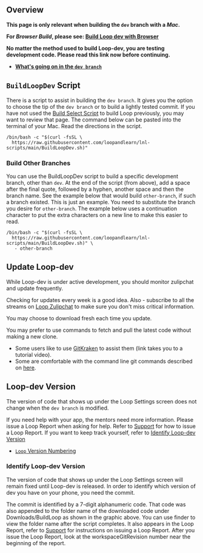 ## Overview


**This page is only relevant when building the `dev` branch with a *Mac*.**

**For *Browser Build*, please see: [Build Loop dev with Browser](../browser/build-dev-browser.md)**

**No matter the method used to build Loop-dev, you are testing development code. Please read this link now before continuing.**

* **[What's going on in the `dev branch`](../version/development.md#whats-going-on-in-the-dev-branch)**

## `BuildLoopDev` Script

There is a script to assist in building the `dev branch`. It gives you the option to choose the tip of the `dev branch` or to build a lightly tested commit. If you have not used the [Build Select Script](../build/build-app.md#build-select-script) to build Loop previously, you may want to review that page. The command below can be pasted into the terminal of your Mac. Read the directions in the script.

``` { .bash .copy title="Copy and Paste to start the BuildLoopDev script" }
/bin/bash -c "$(curl -fsSL \
  https://raw.githubusercontent.com/loopandlearn/lnl-scripts/main/BuildLoopDev.sh)"
```

### Build Other Branches

You can use the BuildLoopDev script to build a specific development branch, other than `dev`. At the end of the script (from above), add a space after the final quote, followed by a hyphen, another space and then the branch name. See the example below that would build `other-branch`, if such a branch existed. This is just an example. You need to substitute the branch you desire for `other-branch`. The example below uses a continuation character to put the extra characters on a new line to make this easier to read.

``` { title="Replace <code>other-branch</code> with the desired branch" }
/bin/bash -c "$(curl -fsSL \
  https://raw.githubusercontent.com/loopandlearn/lnl-scripts/main/BuildLoopDev.sh)" \
   - other-branch
```

## Update Loop-dev

While Loop-dev is under active development, you should monitor zulipchat and update frequently.

Checking for updates every week is a good idea. Also - subscribe to all the streams on [Loop Zulipchat](https://loop.zulipchat.com) to make sure you don't miss critical information.

You may choose to download fresh each time you update. 

You may prefer to use commands to fetch and pull the latest code without making a new clone.

* Some users like to use [GitKraken](https://support.gitkraken.com/) to assist them (link takes you to a tutorial video).
* Some are comfortable with the command line git commands described on [here](../version/loopworkspace.md#updating-loop-using-loopworkspace).

## Loop-dev Version

The version of code that shows up under the Loop Settings screen does not change when the `dev branch` is modified.

If you need help with your app, the mentors need more information. Please issue a Loop Report when asking for help. Refer to [Support](../loop-3/settings.md#support) for how to issue a Loop Report. If you want to keep track yourself, refer to [Identify Loop-dev Version](#identify-loop-dev-version)

* [`Loop` Version Numbering](../version/releases.md#loop-version-numbering)

### Identify Loop-dev Version

The version of code that shows up under the Loop Settings screen will remain fixed until Loop-dev is released. In order to identify which version of dev you have on your phone, you need the commit.

The commit is identified by a 7-digit alphanumeric code.  That code was also appended to the folder name of the downloaded code under Downloads/BuildLoop as shown in the graphic above.  You can use finder to view the folder name after the script completes. It also appears in the Loop Report, refer to [Support](../loop-3/settings.md#support) for instructions on issuing a Loop Report. After you issue the Loop Report, look at the workspaceGitRevision number near the beginning of the report.
